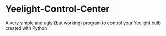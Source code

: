 # Yeelight-Control-Center
A very simple and ugly (but working) program to control your Yeelight bulb created with Python 
